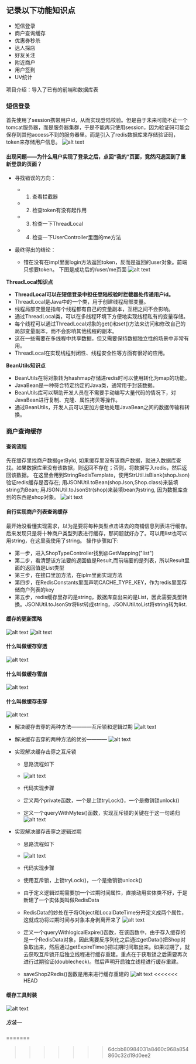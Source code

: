 ## 记录以下功能知识点
- 短信登录
- 商户查询缓存
- 优惠券秒杀
- 达人探店
- 好友关注
- 附近商户
- 用户签到
- UV统计

项目介绍：导入了已有的前端和数据库表

### 短信登录

首先使用了session携带用户id，从而实现登陆校验。但是由于未来可能不止一个tomcat服务器，而是服务器集群，于是不能再只使用session，因为验证码可能会保存到其他access不到的服务器里。而是引入了redis数据库来存储验证码，token来存储用户信息。
![alt text](image-24.png)

#### 出现问题——为什么用户实现了登录之后，点回“我的”页面，竟然闪退回到了重新登录的页面？
- 寻找错误的方向：
    - 1. 查看拦截器
    - 2. 检查token有没有起作用
    - 3. 检查一下ThreadLocal
    - 4. 检查一下UserController里面的me方法

- 最终得出的结论：
    - 错在没有在impl里面login方法返回token，反而是返回的user对象。前端只想要token。
    下图是成功后的/user/me页面
    ![alt text](image-28.png)


**ThreadLocal知识点**
- **ThreadLocal可以在短信登录中担任登陆校验时拦截器处传递用户id。**
- ThreadLocal是Java中的一个类，用于创建线程局部变量。
- 线程局部变量是指每个线程都有自己的变量副本，互相之间不会影响。
- 通过ThreadLocal类，可以在多线程环境下方便地实现线程私有的变量存储。
- 每个线程可以通过ThreadLocal对象的get()和set()方法来访问和修改自己的局部变量副本，而不会影响其他线程的副本。
- 这在一些需要在多线程中共享数据，但又需要保持数据独立性的场景中非常有用。
- ThreadLocal在实现线程封闭性、线程安全性等方面有很好的应用。

**BeanUtils知识点**
- BeanUtils在将对象转为hashmap存储进redis时可以使用转化为map的功能。
- JavaBean是一种符合特定约定的Java类，通常用于封装数据。
- BeanUtils库可以帮助开发人员在不需要手动编写大量代码的情况下，对JavaBean进行复制、克隆、属性拷贝等操作。 
- 通过BeanUtils，开发人员可以更加方便地处理JavaBean之间的数据传输和转换。

### 商户查询缓存
#### 查询流程
先在缓存里找商户数据getById, 如果缓存里没有该商户数据，就进入数据库查找。如果数据库里没有该数据，则返回不存在；否则，将数据写入redis，然后返回该数据。
在这里会用到StringRedisTemplate，使用StrUtil.isBlank(shopJson)验证redis缓存是否存在; 用JSONUtil.toBean(shopJson,Shop.class)来装填string为Bean; 用JSONUtil.toJsonStr(shop)来装填bean为string, 因为数据库查到的东西是shop对象。
![alt text](image-25.png)

#### 自行实现商户列表查询缓存
最开始没看懂实现需求，以为是要将每种类型点击进去的商铺信息列表进行缓存。后来发现只是将十种商户类型列表进行缓存，那问题就好办了。可以用list也可以用string，在这里我使用了string。
操作步骤如下:
- 第一步，进入ShopTypeController找到@GetMapping("list")
- 第二步，看清楚该方法要的返回值是Result,而前端要的是列表，所以Result里面的返回值是List类型
- 第三步，在接口里加方法，在iplm里面实现方法
- 第四步，在RedisConstants里面声明CACHE_TYPE_KEY，作为redis里面存储商户列表的key
- 第五步，redis缓存里存的是string，数据库查出来的是List<ShopType>，因此需要类型转换。JSONUtil.toJsonStr将list转成string，JSONUtil.toList将string转为list.


#### 缓存的更新策略
![alt text](image-26.png)
![alt text](image-27.png)

#### 什么叫做缓存穿透
![alt text](image-29.png)

#### 什么叫做缓存雪崩
![alt text](image-30.png)

#### 什么叫做缓存击穿
![alt text](image-33.png)
- 解决缓存击穿的两种方法————互斥锁和逻辑过期
![alt text](image-31.png)
- 解决缓存击穿的两种方法的优劣————
![alt text](image-32.png)

- 实现解决缓存击穿之互斥锁

    - 思路流程如下
    - ![alt text](image-34.png)
    - 代码实现步骤
    
    - 定义两个private函数，一个是上锁tryLock()，一个是撤销锁unlock()
    - 定义一个queryWithMytes()函数，实现互斥锁的关键在于这一句递归
    ![alt text](image-35.png)

- 实现解决缓存击穿之逻辑过期

    - 思路流程如下
    - ![alt text](image-36.png)
    - 代码实现步骤

    - 使用互斥锁，上锁tryLock()，一个是撤销锁unlock()
    - 由于定义逻辑过期需要加一个过期时间属性，直接动用实体类不好，于是新建了一个实体类叫做RedisData
    - RedisData的妙处在于将Object和LocalDateTime分开定义成两个属性，这就成功将过期时间与对象本身剥离开来了
    ![alt text](image-37.png)
    - 定义一个queryWithlogicalExpire()函数，在该函数中，由于存入缓存的是一个RedisData对象，因此需要反序列化之后通过getData()把Shop对象取出来，然后通过getExpireTime()把过期时间取出来。如果过期了，就去获取互斥锁开启独立线程进行缓存重建。重点在于获取锁之后需要再次进行过期验证(doublecheck)。然后声明开启独立线程进行缓存重建。
    - saveShop2Redis()函数是用来进行缓存重建的
    ![alt text](image-38.png)
<<<<<<< HEAD


#### 缓存工具封装
![alt text](image-39.png)
##### 方法一
  
=======

>>>>>>> 6dcbb80984031a8460c968a854860c32d19d0ee2